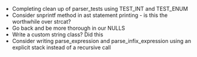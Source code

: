 - Completing clean up of parser_tests using TEST_INT and TEST_ENUM
- Consider snprintf method in ast statement printing - is this the worthwhile over strcat?
- Go back and be more thorough in our NULLS
- Write a custom string class? Did this
- Consider writing parse_expression and parse_infix_expression using an explicit stack instead of a recursive call

